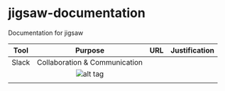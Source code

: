 # jigsaw-documentation
Documentation for jigsaw

|  Tool |            Purpose            | URL | Justification |
|:-----:|:-----------------------------:|:---:|:-------------:|
| Slack | Collaboration & Communication |     |               |
|       |         ![alt tag](https://raw.githubusercontent.com/AccentureFed/jigsaw-documentation/master/images/20150623_080013_resized_720.png)                      |     |               |
|       |                               |     |               |
